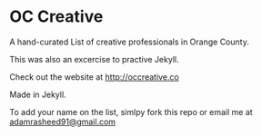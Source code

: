 # OC Creative
A hand-curated List of creative professionals in Orange County.


This was also an excercise to practive Jekyll.


Check out the website at http://occreative.co

Made in Jekyll.

To add your name on the list, simlpy fork this repo or email me at adamrasheed91@gmail.com


